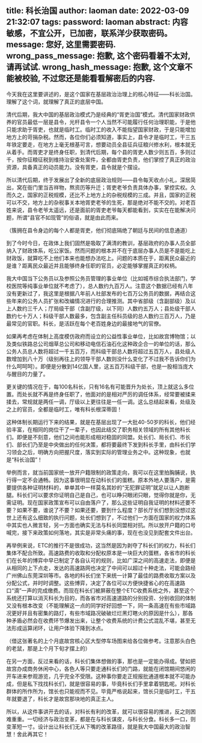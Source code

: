 title: 科长治国
author: laoman
date: 2022-03-09 21:32:07
tags:
password: laoman
abstract: 内容敏感，不宜公开，已加密，联系洋少获取密码。
message: 您好, 这里需要密码.
wrong_pass_message: 抱歉, 这个密码看着不太对, 请再试试.
wrong_hash_message: 抱歉, 这个文章不能被校验, 不过您还是能看看解密后的内容.
---
今天我在这里要讲述的，是这个国家在基层政治治理上的核心特征——科长治国。理解了这个词，就理解了真正的底层中国。

清代后期，我大中国的基层政治模式乃是经典的“胥吏治国”模式。清代国家财政供养的官员最低一层是县令，光杆县令一个人当然不可能履行任何治理职能，于是他只能求助于胥吏，也就是临时工。临时工的收入不能指望国家财政，于是只能增加地方上的苛捐杂税。然而，各位你们必须知道，事实上，县令才是临时工，干三五年铁定要走，在地方上毫无根基可言，想要动员全县征兵征粮兴修水利，根本就无从着手。而胥吏才是终身任职，到清代后期，每个县的胥吏人数少则五百，多则过千，按你征粮征税到维持治安查处案件，全都由胥吏负责，他们掌控了真正的政治资源，具备真正的动员能力。没有胥吏，县令就是个摆设。

所以清代后期，终于发展出了全新的底层政治规则——县令每天收点小礼，深居简出，窝在衙门里当吉祥物，熬资历等升迁；胥吏老爷负责具体办事，掌控实权。久而久之，国家的正税规模，还比不上地方上的杂税规模的三成。并且，国家的正税可以不交，地方上的杂税事关本地胥吏老爷的生死，那是绝对不能不交的。对老百姓来说，县令老爷太遥远，还是面前的胥吏老爷每天都能看到，实实在在能解决问题，所谓“县官不如现管”的俗语，就是由此而来。



（簇拥在县令身边的每个人都是胥吏，他们彻底隔绝了朝廷与民间的信息通道）



到了今时今日，在政体上我们固然是吸取了满清的教训，基层政府的办事人员全部纳入了财政体系，吃公家饭。然而问题的根本并不在于底层办事人员是不是能吃上财政饭，就算吃不上他们本来也能想办法吃上。问题的本质在于，距离民众最近的是谁？距离民众最近并且能够终身任职的官员，必定能够掌握真正的权柄。

我大中国当下公务员以及参照公务员管理的事业单位（比如城市综合执法部门，学校医院等纯事业单位就不考虑了），总人数约九百万人。注意这个数据已经有八年没有更新过了，我这里是根据八年前人社部发布的七百万公务员的数据，再结合这些年来的公务人员扩张和改编情况进行的合理推测。其中省部级（含副部级）及以上人数约三千人；厅局级干部（含副厅级，以下同）人数约五万人；县处级干部人数约七十万人；科级干部人数最多，包含副主任科员级的总人数约三百万人，乃是最常见的官职。科长，是活跃在每个老百姓身边的最接地气的官僚。

如果再考虑在体制上高度模仿政府而设立的公益性事业单位，比如故宫博物馆；以及类似铁路总公司烟草总公司和移动电信石油石化这种政企合一的单位的话，那么公务人员总人数将超过一千五百万，而科级干部总人数将超过五百万人，县处级人数增加到八十万（级别再往上的领导干部人数则没什么变化了不过我不告诉你们为什么呵呵呵）。即便是分散到14亿国人里，这五百万科级干部，也是一股相当庞大与醒目的力量了。

更关键的情况在于，每100名科长，只有16名有可能晋升为处长，顶上就这么多位置。而处长就不再是终身任职了，他面对的是相对严厉的调任体系，经常要被揉来揉去，常规就是两任一调，厅级以上更往往是一任一调。这么总结起来看，处级及之上的官员，全都是临时工，唯有科长根深蒂固！

这种体制长期运行下来的结果，就是在基层出现了一大批40-50岁的科长，他们经验丰富，在相同的岗位干了一辈子，也因此结交了职务相关领域的所有其他科长们。即便是不刻意，他们之间也能形成相对稳固的同盟。处长们、局长们、市长们、部长们乃至是中央做出的任何决策，都将要最终下发到科长手里，由科长们学习领会之后，明确方向把握尺度，落实到实际的管理业务之中。这种现象，也就是“科长治国”！

举例而言，就当前国家统一放开户籍限制的政策走向，我可以在这里拍胸脯说，执行得一定不会通畅。因为这事很明显在动科长们的蛋糕。原本外地人要落户，是需要提供各种证明材料的，单单其中一样莫名其妙的“无犯罪证明”就足以让人跑断腿。科长们可以要求你证明自己是自己，也可以睁只眼闭只眼，觉得你就是你，无需证明。现在国家政策宣布可以自由落户了，那么这些证明自我证明的材料还要不要？如果不要，谁说了不要？如果还要，要到什么程度？部长厅长们想到没想过这世上还有这么细致的执行问题，处长们想到了，不过他们一方面在国家的权力体系中其实也人微言轻，另一方面也确实无法与科长同盟相对抗。所以放开户籍的口号喊完，接下来政策如何落地，其实是非常头痛的事，现在也没见到配套文件出台。

再举例来说，ETC的推行不是很成功，这当然是因为剥夺了科长们的权力，科长们集体不配合所致。高速路费的收取和分配权原本是一块巨大的蛋糕，各省市的科长们在长年的博弈中早已制定了各自认可的规则，比如广深之间的高速走法，即便是从相同的上下点走，发达的高速路网也决定了中间可以超过十种走法，可能会路经广州佛山东莞深圳等市。各地的科长们坐下来统一计算了最佳的路费收取方案以及分配公式，并时时调整。这些博弈，决定了各位可以方便快捷省心的在高速路口“滴”一声的完成缴费。而现在科长们被屏蔽在整个ETC收费系统之外，甚至这个系统还打算以消灭科长为目的，而各省市对高速道路的分别投资、分别收回的体制又没有根本改变（不能理解这一点的同学好好回想一下，同一条高速在有些市域路况更好并且有密集的路灯，有些市域路况破破烂烂黑灯瞎火的原因是什么），那各种矛盾必然会在收费环节爆发出来，让整个收费系统的计费公式混乱不堪，甚至无法形成运算闭环，让用户体验下降到冰点。



（借这张著名的上个月底故宫核心区大型停车场图来给各位做参考。注意那头白色的老鼠，那是上个月下旬才摆上的）

在另一方面，反过来看的话，科长们集体想做的事，那也是一定能办得成。譬如把故宫办成商务休闲中心，各色人等只要走通科长们的门路，就能在闭馆期间悠闲的开车进来参观游览，几乎完全不受限。这种事你要走正规报批通道根本就不可能办成，但是私下找找科长们，就是很容易的事，毕竟科长们手里拿着钥匙呢。对科长群体的所作所为，馆长也只能视而不见。毕竟严格说起来，馆长只是临时工，干五年就要退了，科长才是故宫那块地的真正主人。

所以，从这件事讲开去的话，对科长有利的改革，就可以很容易的推进，反之则困难重重。一切经济与政治变革，都是在与科长谋皮，与科长分食。科长多一口，则变革短一寸。设计出让科长们无从下嘴的改革路径，就是我大中国最大的政治智慧！舍此再其它！
